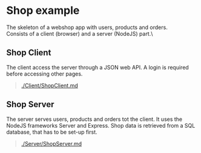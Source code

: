 # Shop example

The skeleton of a webshop app with users, products and orders.\
Consists of a client (browser) and a server (NodeJS) part.\

## Shop Client

The client access the server through a JSON web API.
A login is required before accessing other pages.

>[./Client/ShopClient.md](./Client/ShopClient.md)

## Shop Server

The server serves users, products and orders tot the client.
It uses the NodeJS frameworks Server and Express.
Shop data is retrieved from a SQL database, that has to be set-up first.

>[./Server/ShopServer.md](./Server/ShopServer.md)


